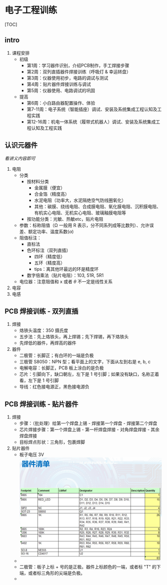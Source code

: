 # 电子工程训练

[TOC]

## intro

1. 课程安排
    - 初级
        - 第1周：学习器件识别，介绍PCB制作，手工焊接步骤
        - 第2周：双列直插器件焊接训练（呼吸灯 & 幸运转盘）
        - 第3周：仪器使用初步，电路的调试与测试
        - 第4周：贴片器件焊接训练与调试
        - 第5周：仪器使用、电路调试的巩固
    - 提高
        - 第6周：小白路由器配置操作、体验
        - 第7-11周：电子系统（智能插座）调试、安装及系统集成工程认知及工程实践
        - 第12-16周：机电一体系统（履带式机器人）调试、安装及系统集成工程认知及工程实践

## 认识元器件

*看讲义内容即可*

1. 电阻
    - 分类
        - 按材料分类
            - 金属膜（便宜）
            - 合金箔（精度高）
            - 水泥电阻（功率大，水泥隔绝空气防线圈氧化）
            - 其他：碳膜、绕线电阻、合成膜电阻、氧化膜电阻、沉积膜电阻、有机实心电阻、无机实心电阻、玻璃釉膜电阻等
        - 按功能分类：光敏、热敏etc，贴片电阻
    - 参数：标称阻值（Ω 一般用 R 表示，分不同系列成等比数列）、允许误差、额定功率、温度系数($\alpha$)
    - 阻值标注：
        - 直标法
        - 色环标注（双列直插）
            - 四环（精度低）
            - 五环（精度高）
            - tips：离其他环最远的环是精度环
        - 数字倍乘法（贴片电阻）：103, 51R, 5R1
    - 电位器：注意阻值和 x 或者 $\theta$ 不一定是线性关系
2. 电容
3. 电感

## PCB 焊接训练 - 双列直插

1. 焊接
    - 烙铁头温度：350 摄氏度
    - 五步法：先上烙铁头，再上焊锡；先下焊锡，再下烙铁头
    - 先焊低的器件，再焊高的器件
2. 器件
    - 二极管：长脚正；有白环的一端是负极
    - 三极管 S8050：NPN 型；看平面上的文字，下面从左到右是 e, b, c
    - 电解电容：长脚正，PCB 板上涂白的是负极
    - 芯片：引脚向下，缺口朝左，左下是 1 号引脚；如果没有缺口，名称正着看，左下是 1 号引脚
    - 导线：红色接电源正，黑色接电源负

## PCB 焊接训练 - 贴片器件

1. 焊接
    - 步骤：（批处理）给第一个焊盘上锡 - 焊接第一个焊盘 - 焊接第二个焊盘
    - 芯片焊接步骤：第一个焊盘上锡 - 第一杆焊盘焊接 - 对角焊盘焊接 - 其余焊盘焊接
    - 目标焊点形状：三角形，包裹焊脚
2. 贴片器件
    - 板子电压 3V
    - ![Alt text](./imgs/%E7%94%B5%E5%B7%A5%E8%AE%AD/%E5%B1%8F%E5%B9%95%E6%88%AA%E5%9B%BE%202023-03-24%20101850.png)
    - 二极管：板子上标 + 号的是正极。器件上标颜色的一端，或者标 "T" 的下端，或者标三角形的尖端是负极。
    - 
